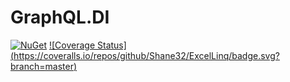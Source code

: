 # GraphQL.DI

[![NuGet](https://img.shields.io/nuget/v/Shane32.GraphQL.DI.svg)](https://www.nuget.org/packages/Shane32.GraphQL.DI) [![Coverage Status]
(https://coveralls.io/repos/github/Shane32/ExcelLinq/badge.svg?branch=master)](https://coveralls.io/github/Shane32/ExcelLinq?branch=master)
